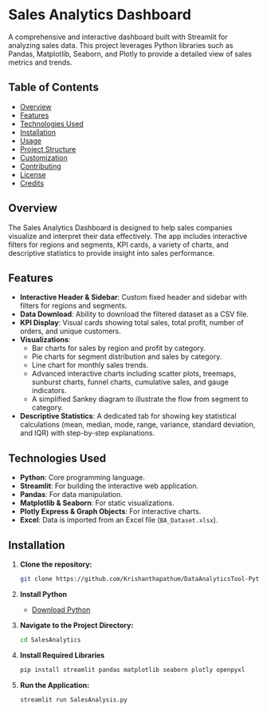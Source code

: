 # Sales Analytics Dashboard

A comprehensive and interactive dashboard built with Streamlit for analyzing sales data. This project leverages Python libraries such as Pandas, Matplotlib, Seaborn, and Plotly to provide a detailed view of sales metrics and trends.

## Table of Contents

- [Overview](#overview)
- [Features](#features)
- [Technologies Used](#technologies-used)
- [Installation](#installation)
- [Usage](#usage)
- [Project Structure](#project-structure)
- [Customization](#customization)
- [Contributing](#contributing)
- [License](#license)
- [Credits](#credits)

## Overview

The Sales Analytics Dashboard is designed to help sales companies visualize and interpret their data effectively. The app includes interactive filters for regions and segments, KPI cards, a variety of charts, and descriptive statistics to provide insight into sales performance.

## Features

- **Interactive Header & Sidebar**: Custom fixed header and sidebar with filters for regions and segments.
- **Data Download**: Ability to download the filtered dataset as a CSV file.
- **KPI Display**: Visual cards showing total sales, total profit, number of orders, and unique customers.
- **Visualizations**:
  - Bar charts for sales by region and profit by category.
  - Pie charts for segment distribution and sales by category.
  - Line chart for monthly sales trends.
  - Advanced interactive charts including scatter plots, treemaps, sunburst charts, funnel charts, cumulative sales, and gauge indicators.
  - A simplified Sankey diagram to illustrate the flow from segment to category.
- **Descriptive Statistics**: A dedicated tab for showing key statistical calculations (mean, median, mode, range, variance, standard deviation, and IQR) with step-by-step explanations.

## Technologies Used

- **Python**: Core programming language.
- **Streamlit**: For building the interactive web application.
- **Pandas**: For data manipulation.
- **Matplotlib & Seaborn**: For static visualizations.
- **Plotly Express & Graph Objects**: For interactive charts.
- **Excel**: Data is imported from an Excel file (`BA_Dataset.xlsx`).

## Installation

1. **Clone the repository:**

   ```bash
   git clone https://github.com/Krishanthapathum/DataAnalyticsTool-Python-Streamlit.git

2. **Install Python**
    - [Download Python](#https://www.python.org/downloads/)
   
3. **Navigate to the Project Directory:**
   
   ```bash
   cd SalesAnalytics
   
3. **Install Required Libraries**
   
   ```bash
   pip install streamlit pandas matplotlib seaborn plotly openpyxl 
   
4. **Run the Application:**
   
   ```bash
   streamlit run SalesAnalysis.py 

